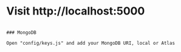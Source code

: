 # Visit http://localhost:5000
```

### MongoDB

Open "config/keys.js" and add your MongoDB URI, local or Atlas
